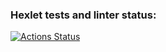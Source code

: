### Hexlet tests and linter status:
[![Actions Status](https://github.com/Dimon-assasin/layout-designer-project-lvl1/workflows/hexlet-check/badge.svg)](https://github.com/Dimon-assasin/layout-designer-project-lvl1/actions)